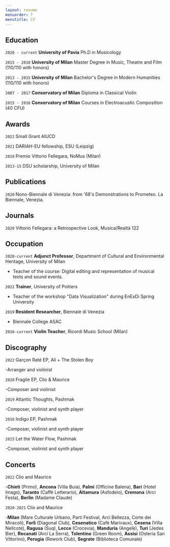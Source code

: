 ```yaml
---
layout: resume
menuorder: 7
menutitle: CV
---
```


## Education

`2020 - current`
__University of Pavia__
Ph.D in Musicology

`2015 - 2018`
__University of Milan__
Master Degree in Music, Theatre and Film (110/110 with honors)

`2013 - 2015`
__University of Milan__
Bachelor's Degree in Modern Humanities (110/110 with honors)


`2007 - 2017`
__Conservatory of Milan__
Diploma in Classical Violin

`2015 - 2016`
__Conservatory of Milan__
Courses in Electroacustic Composition (40 CFU)


## Awards


`2022`
Small Grant AIUCD 

`2021`
DARIAH-EU fellowship, ESU (Leipzig)

`2019`
Premio Vittorio Fellegara, NoMus (Milan)

`2013-15`
DSU scholarship, University of Milan


## Publications


`2020`
Nono-Biennale di Venezia: from '68's Demonstrations to Prometeo. La Biennale, Venezia.


## Journals


`2020`
Vittorio Fellegara: a Retrospective Look, Musica/Realtà 122


## Occupation


`2020-current`
__Adjunct Professor__, Department of Cultural and Environmental Heritage, University of Milan

- Teacher of the course: Digital editing and representation of musical texts and sound events.


`2022`
__Trainer__, University of Poitiers

- Teacher of the workshop "Data Visualization"
during EnExDi Spring University

`2019`
__Resident Researcher__, Biennale di Venezia

- Biennale College ASAC

`2016-current`
__Violin Teacher__, Ricordi Music School (Milan)


## Discography


`2022`
Garçon Raté EP, Ali + The Stolen Boy

-Arranger and violinist

`2020`
Fragile EP, Clio & Maurice

-Composer and violinist

`2019`
Atlantic Thoughts, Pashmak

-Composer, violinist and synth player

`2016`
Indigo EP, Pashmak

-Composer, violinist and synth player

`2015`
Let the Water Flow, Pashmak

-Composer, violinist and synth player


## Concerts


`2022`
Clio and Maurice

-<b>Chieti</b> (Primo), <b>Ancona</b> (Villa Buia), <b>Palmi</b> (Officine Balena), <b>Bari</b> (Hotel Imago), <b>Taranto</b> (Caffè Letterario), <b>Altamura</b> (Asfodelo), <b>Cremona</b> (Arci Festa), <b>Berlin</b> (Madame Claude)


`2020-2021`
Clio and Maurice

-<b>Milan</b> (Mare Culturale Urbano, Parti Festival, Arci Bellezza, Corte dei Miracoli), <b>Forlì</b> (Diagonal Club), <b>Cesenatico</b> (Cafè Marivaux), <b>Cesena</b> (Villa Nellcote), <b>Ragusa</b> (Suq), <b>Lecce</b> (Crocevia), <b>Manduria</b> (Angelè), <b>Turi</b> (Jedes Bier), <b>Recanati</b> (Arci La Serra), <b>Tolentino</b> (Green Room), <b>Assisi</b> (Osteria San Vittorino), <b>Perugia</b> (Rework Club), <b>Segrate</b> (Biblioteca Comunale)

<!-- ### Footer

Last updated: May 2013 -->
